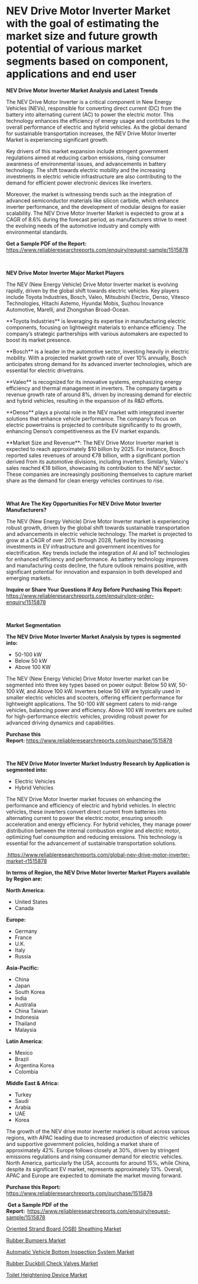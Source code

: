 <p><h1>NEV Drive Motor Inverter Market with the goal of estimating the market size and future growth potential of various market segments based on component, applications and end user</h1></p><p><strong>NEV Drive Motor Inverter Market Analysis and Latest Trends</strong></p>
<p><p>The NEV Drive Motor Inverter is a critical component in New Energy Vehicles (NEVs), responsible for converting direct current (DC) from the battery into alternating current (AC) to power the electric motor. This technology enhances the efficiency of energy usage and contributes to the overall performance of electric and hybrid vehicles. As the global demand for sustainable transportation increases, the NEV Drive Motor Inverter Market is experiencing significant growth.</p><p>Key drivers of this market expansion include stringent government regulations aimed at reducing carbon emissions, rising consumer awareness of environmental issues, and advancements in battery technology. The shift towards electric mobility and the increasing investments in electric vehicle infrastructure are also contributing to the demand for efficient power electronic devices like inverters.</p><p>Moreover, the market is witnessing trends such as the integration of advanced semiconductor materials like silicon carbide, which enhance inverter performance, and the development of modular designs for easier scalability. The NEV Drive Motor Inverter Market is expected to grow at a CAGR of 8.6% during the forecast period, as manufacturers strive to meet the evolving needs of the automotive industry and comply with environmental standards.</p></p>
<p><strong>Get a Sample PDF of the Report:&nbsp;</strong> <a href="https://www.reliableresearchreports.com/enquiry/request-sample/1515878?utm_campaign=7&utm_medium=2&utm_source=Github&utm_content=ia&utm_term=27102024&utm_id=nev-drive-motor-inverter">https://www.reliableresearchreports.com/enquiry/request-sample/1515878</a></p>
<p>&nbsp;</p>
<p><strong>NEV Drive Motor Inverter Major Market Players</strong></p>
<p><p>The NEV (New Energy Vehicle) Drive Motor Inverter market is evolving rapidly, driven by the global shift towards electric vehicles. Key players include Toyota Industries, Bosch, Valeo, Mitsubishi Electric, Denso, Vitesco Technologies, Hitachi Astemo, Hyundai Mobis, Suzhou Inovance Automotive, Marelli, and Zhongshan Broad-Ocean.</p><p>**Toyota Industries** is leveraging its expertise in manufacturing electric components, focusing on lightweight materials to enhance efficiency. The company’s strategic partnerships with various automakers are expected to boost its market presence.</p><p>**Bosch** is a leader in the automotive sector, investing heavily in electric mobility. With a projected market growth rate of over 10% annually, Bosch anticipates strong demand for its advanced inverter technologies, which are essential for electric drivetrains.</p><p>**Valeo** is recognized for its innovative systems, emphasizing energy efficiency and thermal management in inverters. The company targets a revenue growth rate of around 8%, driven by increasing demand for electric and hybrid vehicles, resulting in the expansion of its R&D efforts.</p><p>**Denso** plays a pivotal role in the NEV market with integrated inverter solutions that enhance vehicle performance. The company’s focus on electric powertrains is projected to contribute significantly to its growth, enhancing Denso’s competitiveness as the EV market expands.</p><p>**Market Size and Revenue**: The NEV Drive Motor Inverter market is expected to reach approximately $10 billion by 2025. For instance, Bosch reported sales revenues of around €78 billion, with a significant portion derived from its automotive divisions, including inverters. Similarly, Valeo's sales reached €18 billion, showcasing its contribution to the NEV sector. These companies are increasingly positioning themselves to capture market share as the demand for clean energy vehicles continues to rise.</p></p>
<p>&nbsp;</p>
<p><strong>What Are The Key Opportunities For NEV Drive Motor Inverter Manufacturers?</strong></p>
<p><p>The NEV (New Energy Vehicle) Drive Motor Inverter market is experiencing robust growth, driven by the global shift towards sustainable transportation and advancements in electric vehicle technology. The market is projected to grow at a CAGR of over 20% through 2028, fueled by increasing investments in EV infrastructure and government incentives for electrification. Key trends include the integration of AI and IoT technologies for enhanced efficiency and performance. As battery technology improves and manufacturing costs decline, the future outlook remains positive, with significant potential for innovation and expansion in both developed and emerging markets.</p></p>
<p><strong>Inquire or Share Your Questions If Any Before Purchasing This Report:</strong> <a href="https://www.reliableresearchreports.com/enquiry/pre-order-enquiry/1515878?utm_campaign=7&utm_medium=2&utm_source=Github&utm_content=ia&utm_term=27102024&utm_id=nev-drive-motor-inverter">https://www.reliableresearchreports.com/enquiry/pre-order-enquiry/1515878</a></p>
<p>&nbsp;</p>
<p><strong>Market Segmentation</strong></p>
<p><strong>The NEV Drive Motor Inverter Market Analysis by types is segmented into:</strong></p>
<p><ul><li>50-100 kW</li><li>Below 50 kW</li><li>Above 100 KW</li></ul></p>
<p><p>The NEV (New Energy Vehicle) Drive Motor Inverter market can be segmented into three key types based on power output: Below 50 kW, 50-100 kW, and Above 100 kW. Inverters below 50 kW are typically used in smaller electric vehicles and scooters, offering efficient performance for lightweight applications. The 50-100 kW segment caters to mid-range vehicles, balancing power and efficiency. Above 100 kW inverters are suited for high-performance electric vehicles, providing robust power for advanced driving dynamics and capabilities.</p></p>
<p><strong>Purchase this Report:&nbsp;</strong><a href="https://www.reliableresearchreports.com/purchase/1515878?utm_campaign=7&utm_medium=2&utm_source=Github&utm_content=ia&utm_term=27102024&utm_id=nev-drive-motor-inverter">https://www.reliableresearchreports.com/purchase/1515878</a></p>
<p>&nbsp;</p>
<p><strong>The NEV Drive Motor Inverter Market Industry Research by Application is segmented into:</strong></p>
<p><ul><li>Electric Vehicles</li><li>Hybrid Vehicles</li></ul></p>
<p><p>The NEV Drive Motor Inverter market focuses on enhancing the performance and efficiency of electric and hybrid vehicles. In electric vehicles, these inverters convert direct current from batteries into alternating current to power the electric motor, ensuring smooth acceleration and energy efficiency. For hybrid vehicles, they manage power distribution between the internal combustion engine and electric motor, optimizing fuel consumption and reducing emissions. This technology is essential for the advancement of sustainable transportation solutions.</p></p>
<p><a href="https://www.reliableresearchreports.com/global-nev-drive-motor-inverter-market-r1515878?utm_campaign=7&utm_medium=2&utm_source=Github&utm_content=ia&utm_term=27102024&utm_id=nev-drive-motor-inverter">&nbsp;https://www.reliableresearchreports.com/global-nev-drive-motor-inverter-market-r1515878</a></p>
<p><strong>In terms of Region, the NEV Drive Motor Inverter Market Players available by Region are:</strong></p>
<p>
    <p> <strong> North America: </strong>
        <ul>
            <li>United States</li>
            <li>Canada</li>
        </ul>
        </p> 
    <p> <strong> Europe: </strong>
        <ul>
            <li>Germany</li>
            <li>France</li>
            <li>U.K.</li>
            <li>Italy</li>
            <li>Russia</li>
        </ul>
        </p> 
    <p> <strong> Asia-Pacific: </strong>
        <ul>
            <li>China</li>
            <li>Japan</li>
            <li>South Korea</li>
            <li>India</li>
            <li>Australia</li>
            <li>China Taiwan</li>
            <li>Indonesia</li>
            <li>Thailand</li>
            <li>Malaysia</li>
        </ul>
        </p> 
    <p> <strong> Latin America: </strong>
        <ul>
            <li>Mexico</li>
            <li>Brazil</li>
            <li>Argentina Korea</li>
            <li>Colombia</li>
        </ul>
        </p> 
    <p> <strong> Middle East & Africa: </strong>
        <ul>
            <li>Turkey</li>
            <li>Saudi</li>
            <li>Arabia</li>
            <li>UAE</li>
            <li>Korea</li>
        </ul>
    </p>
    </p>
<p><p>The growth of the NEV drive motor inverter market is robust across various regions, with APAC leading due to increased production of electric vehicles and supportive government policies, holding a market share of approximately 42%. Europe follows closely at 30%, driven by stringent emissions regulations and rising consumer demand for electric vehicles. North America, particularly the USA, accounts for around 15%, while China, despite its significant EV market, represents approximately 13%. Overall, APAC and Europe are expected to dominate the market moving forward.</p></p>
<p><strong>Purchase this Report: </strong><a href="https://www.reliableresearchreports.com/purchase/1515878?utm_campaign=7&utm_medium=2&utm_source=Github&utm_content=ia&utm_term=27102024&utm_id=nev-drive-motor-inverter">https://www.reliableresearchreports.com/purchase/1515878</a></p>
<p>&nbsp;<strong>Get a Sample PDF of the Report:&nbsp;&nbsp;</strong><a href="https://www.reliableresearchreports.com/enquiry/request-sample/1515878?utm_campaign=7&utm_medium=2&utm_source=Github&utm_content=ia&utm_term=27102024&utm_id=nev-drive-motor-inverter">https://www.reliableresearchreports.com/enquiry/request-sample/1515878</a></p>
<p><strong></strong></p>
<p><p><a href="https://github.com/MelgarBasny/Market-Research-Report-List-1/blob/main/oriented-strand-board-osb-sheathing-market.md?utm_campaign=7&utm_medium=2&utm_source=Github&utm_content=ia&utm_term=27102024&utm_id=nev-drive-motor-inverter">Oriented Strand Board (OSB) Sheathing Market</a></p><p><a href="https://www.linkedin.com/pulse/regional-adaptations-global-rubber-bumpers-market-trends-unz0f?utm_campaign=7&utm_medium=2&utm_source=Github&utm_content=ia&utm_term=27102024&utm_id=nev-drive-motor-inverter">Rubber Bumpers Market</a></p><p><a href="https://github.com/darientvns/Market-Research-Report-List-1/blob/main/automatic-vehicle-bottom-inspection-system-market.md?utm_campaign=7&utm_medium=2&utm_source=Github&utm_content=ia&utm_term=27102024&utm_id=nev-drive-motor-inverter">Automatic Vehicle Bottom Inspection System Market</a></p><p><a href="https://www.linkedin.com/pulse/rubber-duckbill-check-valves-market-global-regional-analysis-hn87f?utm_campaign=7&utm_medium=2&utm_source=Github&utm_content=ia&utm_term=27102024&utm_id=nev-drive-motor-inverter">Rubber Duckbill Check Valves Market</a></p><p><a href="https://issuu.com/reportprime-2/docs/toilet-heightening-device-market-si_01bfca8071f641?utm_campaign=7&utm_medium=2&utm_source=Github&utm_content=ia&utm_term=27102024&utm_id=nev-drive-motor-inverter">Toilet Heightening Device Market</a></p></p>
